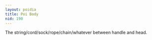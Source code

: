 ```yaml
---
layout: poidia
title: Poi Body
nid: 190
---
```


The string/cord/sock/rope/chain/whatever between handle and head.
